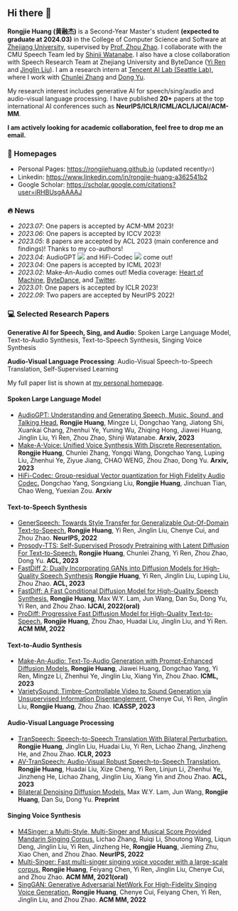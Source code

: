 ## Hi there 👋

**Rongjie Huang (黄融杰)** is a Second-Year Master's student **(expected to graduate at 2024.03)** in the College of Computer Science and Software at [Zhejiang University](https://www.zju.edu.cn/english/), supervised by [Prof. Zhou Zhao](https://person.zju.edu.cn/zhaozhou). I collaborate with the CMU Speech Team led by [Shinji Watanabe](https://scholar.google.com/citations?user=U5xRA6QAAAAJ). I also have a close collaboration with Speech Research Team at Zhejiang University and ByteDance ([Yi Ren](https://github.com/RayeRen) and [Jinglin Liu](https://github.com/MoonInTheRiver)). I am a research intern at [Tencent AI Lab (Seattle Lab)](https://ai.tencent.com/ailab/en/index), where I work with [Chunlei Zhang](https://scholar.google.com/citations?user=NCKZGb0AAAAJ) and [Dong Yu](https://scholar.google.com/citations?user=tMY31_gAAAAJ). 

My research interest includes generative AI for speech/sing/audio and audio-visual language processing. I have published **20+** papers at the top international AI conferences such as **NeurIPS/ICLR/ICML/ACL/IJCAI/ACM-MM**.

**I am actively looking for academic collaboration, feel free to drop me an email.**

### 📎 Homepages
- Personal Pages: https://rongjiehuang.github.io (updated recently🔥)
- Linkedin: https://www.linkedin.com/in/rongjie-huang-a362541b2
- Google Scholar: https://scholar.google.com/citations?user=iRHBUsgAAAAJ

### 🔥 News
- *2023.07*: One papers is accepted by ACM-MM 2023!
- *2023.06*: One papers is accepted by ICCV 2023!
- *2023.05*: 8 papers are accepted by ACL 2023 (main conference and findings)! Thanks to my co-authors!
- *2023.04*: AudioGPT [![](https://img.shields.io/github/stars/AIGC-Audio/AudioGPT?style=social&label=Code+Stars)](https://github.com/AIGC-Audio/AudioGPT) and HiFi-Codec [![](https://img.shields.io/github/stars/yangdongchao/AcademiCodec?style=social&label=Code+Stars)](https://github.com/yangdongchao/AcademiCodec) come out! 
- *2023.04*: One papers is accepted by ICML 2023!
- *2023.02*: Make-An-Audio comes out! Media coverage: [Heart of Machine](https://mp.weixin.qq.com/s/fphIJ13RWRIgGNTwYO06bw), [ByteDance](https://zhuanlan.zhihu.com/p/605228032), and [Twitter](https://twitter.com/_akhaliq/status/1619589070329348096).
- *2023.01*: One papers is accepted by ICLR 2023!
- *2022.09*: Two papers are accepted by NeurIPS 2022!



### 💻 Selected Research Papers
**Generative AI for Speech, Sing, and Audio**: Spoken Large Language Model, Text-to-Audio Synthesis, Text-to-Speech Synthesis, Singing Voice Synthesis

**Audio-Visual Language Processing**: Audio-Visual Speech-to-Speech Translation, Self-Supervised Learning

My full paper list is shown at [my personal homepage](https://rongjiehuang.github.io).

#### Spoken Large Language Model
- [AudioGPT: Understanding and Generating Speech, Music, Sound, and Talking Head.](https://arxiv.org/abs/2304.12995) **Rongjie Huang**, Mingze Li, Dongchao Yang, Jiatong Shi, Xuankai Chang, Zhenhui Ye, Yuning Wu, Zhiqing Hong, Jiawei Huang, Jinglin Liu, Yi Ren, Zhou Zhao, Shinji Watanabe. **Arxiv, 2023**
- [Make-A-Voice: Unified Voice Synthesis With Discrete Representation.]() **Rongjie Huang**, Chunlei Zhang, Yongqi Wang, Dongchao Yang, Luping Liu, Zhenhui Ye, Ziyue Jiang, CHAO WENG, Zhou Zhao, Dong Yu. **Arxiv, 2023**
- [HiFi-Codec: Group-residual Vector quantization for High Fidelity Audio Codec.]() Dongchao Yang, Songxiang Liu, **Rongjie Huang**, Jinchuan Tian, Chao Weng, Yuexian Zou. **Arxiv**

#### Text-to-Speech Synthesis
- [GenerSpeech: Towards Style Transfer for Generalizable Out-Of-Domain Text-to-Speech.](https://arxiv.org/abs/2205.07211) **Rongjie Huang**, Yi Ren, Jinglin Liu, Chenye Cui, and Zhou Zhao. **NeurIPS, 2022**
- [Prosody-TTS: Self-Supervised Prosody Pretraining with Latent Diffusion For Text-to-Speech.]() **Rongjie Huang**, Chunlei Zhang, Yi Ren, Zhou Zhao, Dong Yu. **ACL, 2023**
- [FastDiff 2: Dually Incorporating GANs into Diffusion Models for High-Quality Speech Synthesis]() **Rongjie Huang**, Yi Ren, Jinglin Liu, Luping Liu, Zhou Zhao. **ACL, 2023**
- [FastDiff: A Fast Conditional Diffusion Model for High-Quality Speech Synthesis.](https://arxiv.org/abs/2204.09934) **Rongjie Huang**, Max W.Y. Lam, Jun Wang, Dan Su, Dong Yu, Yi Ren, and Zhou Zhao. **IJCAI, 2022(oral)** 
- [ProDiff: Progressive Fast Diffusion Model for High-Quality Text-to-Speech.]() **Rongjie Huang**, Zhou Zhao, Huadai Liu, Jinglin Liu, and Yi Ren. **ACM MM, 2022**

#### Text-to-Audio Synthesis
- [Make-An-Audio: Text-To-Audio Generation with Prompt-Enhanced Diffusion Models.]() **Rongjie Huang**, Jiawei Huang, Dongchao Yang, Yi Ren, Mingze Li, Zhenhui Ye, Jinglin Liu, Xiang Yin, Zhou Zhao. **ICML, 2023**
- [VarietySound: Timbre-Controllable Video to Sound Generation via Unsupervised Information Disentanglement.]() Chenye Cui, Yi Ren, Jinglin Liu, **Rongjie Huang**, Zhou Zhao. **ICASSP, 2023**

#### Audio-Visual Language Processing
- [TranSpeech: Speech-to-Speech Translation With Bilateral Perturbation.](https://arxiv.org/abs/2205.12523) **Rongjie Huang**, Jinglin Liu, Huadai Liu, Yi Ren, Lichao Zhang, Jinzheng He, and Zhou Zhao. **ICLR, 2023** 
- [AV-TranSpeech: Audio-Visual Robust Speech-to-Speech Translation.]() **Rongjie Huang**, Huadai Liu, Xize Cheng, Yi Ren, Linjun Li, Zhenhui Ye, Jinzheng He, Lichao Zhang, Jinglin Liu, Xiang Yin and Zhou Zhao. **ACL, 2023** 
- [Bilateral Denoising Diffusion Models.](https://arxiv.org/abs/2108.11514) Max W.Y. Lam, Jun Wang, **Rongjie Huang**, Dan Su, Dong Yu. **Preprint**

#### Singing Voice Synthesis
- [M4Singer: a Multi-Style, Multi-Singer and Musical Score Provided Mandarin Singing Corpus.](https://arxiv.org/abs/2205.07211) Lichao Zhang, Ruiqi Li, Shoutong Wang, Liqun Deng, Jinglin Liu, Yi Ren, Jinzheng He, **Rongjie Huang**, Jieming Zhu, Xiao Chen, and Zhou Zhao. **NeurIPS, 2022**
- [Multi-Singer: Fast multi-singer singing voice vocoder with a large-scale corpus.](https://dl.acm.org/doi/abs/10.1145/3474085.3475437) **Rongjie Huang**, Feiyang Chen, Yi Ren, Jinglin Liu, Chenye Cui, and Zhou Zhao. **ACM MM, 2021(oral)** 
- [SingGAN: Generative Adversarial NetWork For High-Fidelity Singing Voice Generation.](https://arxiv.org/abs/2110.07468) **Rongjie Huang**, Chenye Cui, Feiyang Chen, Yi Ren, Jinglin Liu, and Zhou Zhao. **ACM MM, 2022** 